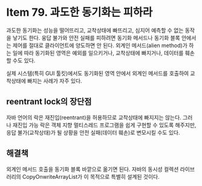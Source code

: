 # Item 79. 과도한 동기화는 피하라
과도한 동기화는 성능을 떨어뜨리고, 교착상태에 빠뜨리고, 심지어 예측할 수 없는 동작을 낳기도 한다.
웅답 불가와 안전 실패를 피하려면 동기화 메서드나 동기화 블록 안에서는 제어를 절대로 클라이언트에 양도하면 안 된다. 
외계인 메서드(alien method)가 하는 일에 따라 동기화된 영역은 예외를 일으키거나, 교착상태에 빠지거나, 데이터를 훼손할 수도 있다.

실제 시스템(특히 GUI 툴킷)에서도 동기화된 영역 안에서 외계인 메서드를 호출하여 교착상태에 빠지는 사례가 자주 있다.

## reentrant lock의 장단점
자바 언어의 락은 재진입(reentrant)을 허용하므로 교착상태에 빠지지는 않는다.
그러나 재진입 가능 락은 객체 지향 멀티스레드 프로그램을 쉽게 구현할 수 있도록 해주지만, 응답 불가(교착상태)가 될 상황을 안전 실패(데이터 훼손)로 변모시킬 수도 있다.

## 해결책
외계인 메서드 호출을 동기화 블록 바깥으로 옮기면 된다.
자바의 동시성 컬렉션 라이브러리의 CopyOnwriteArrayList가 이 목적으로 특별히 설계된 것이다. 
